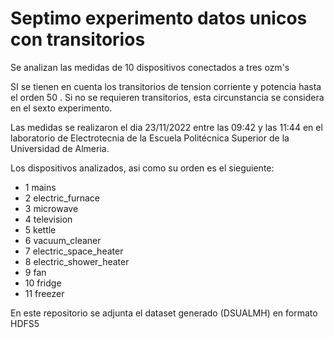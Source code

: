 # Septimo experimento datos unicos con transitorios

Se analizan las medidas de  10 dispositivos conectados a tres ozm's 

SI  se tienen en cuenta los transitorios de tension corriente y  potencia  hasta el orden 50 . Si no se requieren transitorios,  esta circunstancia se considera en el sexto experimento.

Las medidas se realizaron el dia 23/11/2022 entre las 09:42 y las 11:44 en el laboratorio de Electrotecnia de la Escuela Politécnica Superior de la Universidad de Almeria.

Los dispositivos analizados,  asi como su orden es el sieguiente:

 - 1 mains
 - 2 electric_furnace
 - 3 microwave
 - 4 television
 - 5 kettle
 - 6 vacuum_cleaner
 - 7 electric_space_heater
 - 8 electric_shower_heater
 - 9 fan
 - 10 fridge
 - 11 freezer

En este repositorio se adjunta el dataset generado (DSUALMH) en formato HDFS5
